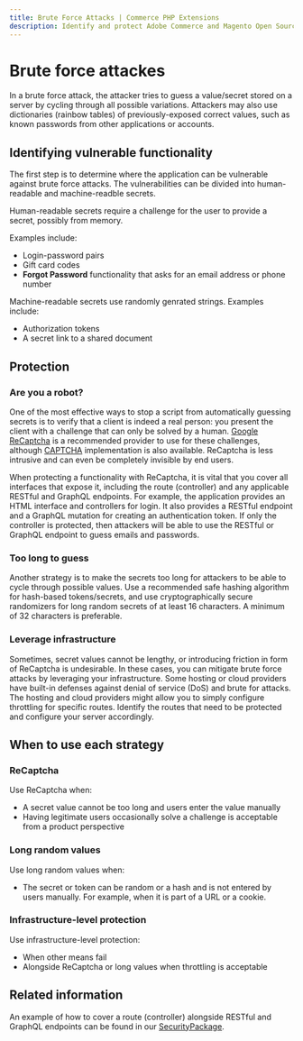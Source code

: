 ```yaml
---
title: Brute Force Attacks | Commerce PHP Extensions
description: Identify and protect Adobe Commerce and Magento Open Source component functionality vulnerable to brute force attacks.
---
```


# Brute force attackes

In a brute force attack, the attacker tries to guess a value/secret stored on a server by cycling through all possible variations. Attackers may also use dictionaries (rainbow tables) of previously-exposed correct values, such as known passwords from other applications or accounts.

## Identifying vulnerable functionality

The first step is to determine where the application can be vulnerable against brute force attacks. The vulnerabilities can be divided into human-readable and machine-readble secrets.

Human-readable secrets require a challenge for the user to provide a secret, possibly from memory. 

Examples include:

*  Login-password pairs
*  Gift card codes
*  **Forgot Password** functionality that asks for an email address or phone number

Machine-readable secrets use randomly genrated strings. Examples include:

*  Authorization tokens
*  A secret link to a shared document

## Protection

### Are you a robot?

One of the most effective ways to stop a script from automatically guessing secrets is to verify that a client is
indeed a real person: you present the client with a challenge that can only be solved by a human.
[Google ReCaptcha](https://docs.magento.com/user-guide/stores/security-google-recaptcha.html) is a recommended provider
to use for these challenges, although [CAPTCHA](https://docs.magento.com/user-guide/stores/security-captcha.html) implementation
is also available. ReCaptcha is less intrusive and can even be completely invisible by end users.

When protecting a functionality with ReCaptcha, it is vital that you cover all interfaces that expose
it, including the route (controller) and any applicable RESTful and GraphQL endpoints. For example, the application provides an
HTML interface and controllers for login. It also provides a RESTful endpoint and a GraphQL mutation for
creating an authentication token. If only the controller is protected, then attackers will be able to use the RESTful
or GraphQL endpoint to guess emails and passwords.

### Too long to guess

Another strategy is to make the secrets too long for attackers to be able to cycle through possible values. Use
a recommended safe hashing algorithm for hash-based tokens/secrets, and use cryptographically secure randomizers for
long random secrets of at least 16 characters. A minimum of 32 characters is preferable.

### Leverage infrastructure

Sometimes, secret values cannot be lengthy, or introducing friction in form of ReCaptcha is undesirable. In these cases,
you can mitigate brute force attacks by leveraging your infrastructure. Some hosting or cloud providers have built-in
defenses against denial of service (DoS) and brute for attacks. The hosting and cloud providers might allow you to simply
configure throttling for specific routes. Identify the routes that need to be protected and configure your server accordingly.

## When to use each strategy

### ReCaptcha

Use ReCaptcha when:

*  A secret value cannot be too long and users enter the value manually
*  Having legitimate users occasionally solve a challenge is acceptable from a product perspective

### Long random values

Use long random values when:

*  The secret or token can be random or a hash and is not entered by users manually. For example, when it is part of a URL or a cookie.

### Infrastructure-level protection

Use infrastructure-level protection:

*  When other means fail
*  Alongside ReCaptcha or long values when throttling is acceptable

## Related information

An example of how to cover a route (controller) alongside RESTful and GraphQL endpoints can be found in our
[SecurityPackage](https://github.com/magento/security-package/tree/develop/ReCaptchaCustomer).
